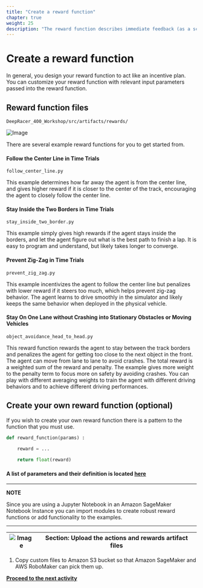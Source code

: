 ```yaml
---
title: "Create a reward function"
chapter: true
weight: 25
description: "The reward function describes immediate feedback (as a score for reward or penalty) when the vehicle takes an action to move from a given position on the track to a new position. Its purpose is to encourage the vehicle to make moves along the track to reach its destination quickly. The model training process will attempt to find a policy which maximizes the average total reward the vehicle experiences."
---
```


# Create a reward function

In general, you design your reward function to act like an incentive plan. You can customize your reward function with relevant input parameters passed into the reward function. 

## Reward function files

`DeepRacer_400_Workshop/src/artifacts/rewards/`

![Image](/images/400workshop/rewardfunctionfiles.png)

There are several example reward functions for you to get started from.


#### Follow the Center Line in Time Trials ####
`follow_center_line.py`

This example determines how far away the agent is from the center line, and gives higher reward if it is closer to the center of the track, encouraging the agent to closely follow the center line.

#### Stay Inside the Two Borders in Time Trials ####
`stay_inside_two_border.py`

This example simply gives high rewards if the agent stays inside the borders, and let the agent figure out what is the best path to finish a lap. It is easy to program and understand, but likely takes longer to converge.

#### Prevent Zig-Zag in Time Trials ####
`prevent_zig_zag.py`

This example incentivizes the agent to follow the center line but penalizes with lower reward if it steers too much, which helps prevent zig-zag behavior. The agent learns to drive smoothly in the simulator and likely keeps the same behavior when deployed in the physical vehicle.

#### Stay On One Lane without Crashing into Stationary Obstacles or Moving Vehicles ####
`object_avoidance_head_to_head.py`

This reward function rewards the agent to stay between the track borders and penalizes the agent for getting too close to the next object in the front. The agent can move from lane to lane to avoid crashes. The total reward is a weighted sum of the reward and penalty. The example gives more weight to the penalty term to focus more on safety by avoiding crashes. You can play with different averaging weights to train the agent with different driving behaviors and to achieve different driving performances.



## Create your own reward function (optional)


If you wish to create your own reward function there is a pattern to the function that you must use.

```python
def reward_function(params) :
    
    reward = ...

    return float(reward)
```

#### A list of parameters and their definition is located [here](https://docs.aws.amazon.com/deepracer/latest/developerguide/deepracer-reward-function-input.html?icmpid=docs_deepracer_console)

---

**NOTE**

Since you are using a Jupyter Notebook in an Amazon SageMaker Notebook Instance you can import modules to create robust reward functions or add functionality to the examples.

---

| ![Image](/images/400workshop/go.png) | **Section: Upload the actions and rewards artifact files** |
|---|---|

1. Copy custom files to Amazon S3 bucket so that Amazon SageMaker and AWS RoboMaker can pick them up.


**[Proceed to the next activity](../starttraining/)**

